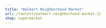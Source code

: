 ```yaml
---
title: "Walmart Neighborhood Market"
url: /rowlett/walmart-neighborhood-market-2/
shop: supermarket
---
```


